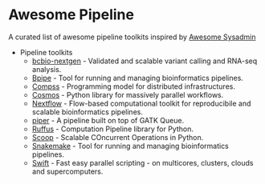 Awesome Pipeline
================

A curated list of awesome pipeline toolkits inspired by [Awesome Sysadmin](https://github.com/kahun/awesome-sysadmin)

* Pipeline toolkits
  * [bcbio-nextgen](https://github.com/chapmanb/bcbio-nextgen) - Validated and scalable variant calling and RNA-seq analysis.
  * [Bpipe](https://code.google.com/p/bpipe/) - Tool for running and managing bioinformatics pipelines.
  * [Compss](http://www.bsc.es/computer-sciences/grid-computing/comp-superscalar) - Programming model for distributed infrastructures.
  * [Cosmos](https://cosmos.hms.harvard.edu) - Python library for massively parallel workflows.
  * [Nextflow](http://www.nextflow.io) - Flow-based computational toolkit for reproducibile and scalable bioinformatics pipelines. 
  * [piper](https://github.com/Molmed/piper) - A pipeline built on top of GATK Queue.
  * [Ruffus](http://www.ruffus.org.uk) - Computation Pipeline library for Python.
  * [Scoop](https://code.google.com/p/scoop/) - Scalable COncurrent Operations in Python.
  * [Snakemake](https://bitbucket.org/johanneskoester/snakemake/wiki/Home) - Tool for running and managing bioinformatics pipelines.
  * [Swift](http://swift-lang.org) - Fast easy parallel scripting - on multicores, clusters, clouds and supercomputers.
  
